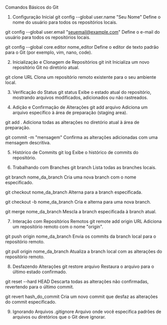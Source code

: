 Comandos Básicos do Git
1. Configuração Inicial
git config --global user.name "Seu Nome"
Define o nome do usuário para todos os repositórios locais.

git config --global user.email "seuemail@example.com"
Define o e-mail do usuário para todos os repositórios locais.

git config --global core.editor nome_editor
Define o editor de texto padrão para o Git (por exemplo, vim, nano, code).


2. Inicialização e Clonagem de Repositórios
git init
Inicializa um novo repositório Git no diretório atual.

git clone URL
Clona um repositório remoto existente para o seu ambiente local.


3. Verificação do Status
git status
Exibe o estado atual do repositório, mostrando arquivos modificados, adicionados ou não rastreados.


4. Adição e Confirmação de Alterações
git add arquivo
Adiciona um arquivo específico à área de preparação (staging area).

git add .
Adiciona todas as alterações no diretório atual à área de preparação.

git commit -m "mensagem"
Confirma as alterações adicionadas com uma mensagem descritiva.


5. Histórico de Commits
git log
Exibe o histórico de commits do repositório.



6. Trabalhando com Branches
git branch
Lista todas as branches locais.

git branch nome_da_branch
Cria uma nova branch com o nome especificado.

git checkout nome_da_branch
Alterna para a branch especificada.

git checkout -b nome_da_branch
Cria e alterna para uma nova branch.

git merge nome_da_branch
Mescla a branch especificada à branch atual.


7. Interação com Repositórios Remotos
git remote add origin URL
Adiciona um repositório remoto com o nome "origin".

git push origin nome_da_branch
Envia os commits da branch local para o repositório remoto.

git pull origin nome_da_branch
Atualiza a branch local com as alterações do repositório remoto.

8. Desfazendo Alterações
git restore arquivo
Restaura o arquivo para o último estado confirmado.

git reset --hard HEAD
Descarta todas as alterações não confirmadas, revertendo para o último commit.

git revert hash_do_commit
Cria um novo commit que desfaz as alterações do commit especificado.

9. Ignorando Arquivos
.gitignore
Arquivo onde você especifica padrões de arquivos ou diretórios que o Git deve ignorar.
